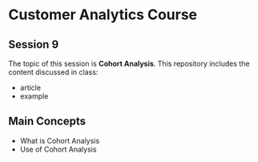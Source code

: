 # Customer Analytics Course

## Session 9

The topic of this session is **Cohort Analysis**. This repository includes the content discussed in class:

  - article
  - example

## Main Concepts

  - What is Cohort Analysis
  - Use of Cohort Analysis
